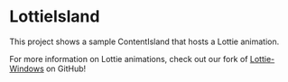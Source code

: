 # LottieIsland

This project shows a sample ContentIsland that hosts a Lottie animation.

For more information on Lottie animations, check out our fork of [Lottie-Windows](https://github.com/CommunityToolkit/Lottie-Windows) on GitHub!
